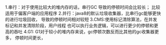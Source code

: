 1.串行：对于使用比较大的堆内存的话，串行GC 导致的停顿时间会比较长；
比较适用于偏客户端的应用程序
2.并行：java8的默认垃圾收集器，比串行gc能够更快的进行垃圾回收，
导致的停顿时间相对较短
3.CMS:使用标记清除算法，在并发标记和并发清除阶段，用户线程
也可以执行业务逻辑，可以进行更少的停顿和更高的吞吐
4.G1:  G1对于较小的堆内存来说，gc停顿次数反而比其他的gc收集器更多，
停顿时间更长，